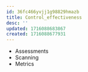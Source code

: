 ```yaml
---
id: 36fc466yvjj1g98829hmazb
title: Control_effectiveness
desc: ''
updated: 1716088683867
created: 1716088677931
---
```

- Assessments
- Scanning
- Metrics